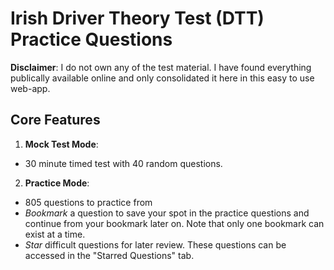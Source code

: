 # Irish Driver Theory Test (DTT) Practice Questions

**Disclaimer**: I do not own any of the test material. I have found everything publically available online and only consolidated it here in this easy to use web-app.

## Core Features

1. **Mock Test Mode**:
  - 30 minute timed test with 40 random questions.

2. **Practice Mode**:
  - 805 questions to practice from
  - _Bookmark_ a question to save your spot in the practice questions and continue from your bookmark later on. Note that only one bookmark can exist at a time.
  - _Star_ difficult questions for later review. These questions can be accessed in the "Starred Questions" tab.
